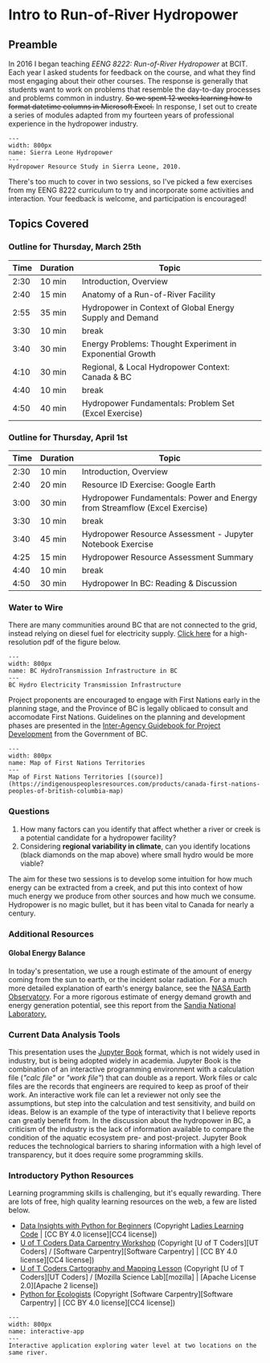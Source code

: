 # Intro to Run-of-River Hydropower

## Preamble

In 2016 I began teaching *EENG 8222: Run-of-River Hydropower* at BCIT.  Each year I asked students for feedback on the course, and what they find most engaging about their other courses.  The response is generally that students want to work on problems that resemble the day-to-day processes and problems common in industry.  <s>So we spent 12 weeks learning how to format datetime columns in Microsoft Excel.</s>  In response, I set out to create a series of modules adapted from my fourteen years of professional experience in the hydropower industry.  

```{figure} img/sierra_leone.JPG
---
width: 800px
name: Sierra Leone Hydropower
---
Hydropower Resource Study in Sierra Leone, 2010.  
```

There's too much to cover in two sessions, so I've picked a few exercises from my EENG 8222 curriculum to try and incorporate some activities and interaction.  Your feedback is welcome, and participation is encouraged!  

## Topics Covered

### Outline for Thursday, March 25th

| Time | Duration | Topic |
|---|---|---|
| 2:30 | 10 min | Introduction, Overview |
| 2:40 | 15 min | Anatomy of a Run-of-River Facility |
| 2:55 | 35 min | Hydropower in Context of Global Energy Supply and Demand |
| 3:30 | 10 min | break |
| 3:40 | 30 min | Energy Problems: Thought Experiment in Exponential Growth |
| 4:10 | 30 min | Regional, & Local Hydropower Context: Canada & BC |
| 4:40 | 10 min | break |
| 4:50 | 40 min | Hydropower Fundamentals: Problem Set (Excel Exercise) |

### Outline for Thursday, April 1st

| Time | Duration | Topic |
|---|---|---|
| 2:30 | 10 min | Introduction, Overview |
| 2:40 | 20 min | Resource ID Exercise: Google Earth |
| 3:00 | 30 min | Hydropower Fundamentals: Power and Energy from Streamflow (Excel Exercise) |
| 3:30 | 10 min | break |
| 3:40 | 45 min | Hydropower Resource Assessment - Jupyter Notebook Exercise |
| 4:25 | 15 min | Hydropower Resource Assessment Summary |
| 4:40 | 10 min | break |
| 4:50 | 30 min | Hydropower In BC: Reading & Discussion |

### Water to Wire

There are many communities around BC that are not connected to the grid, instead relying on diesel fuel for electricity supply.  [Click here](https://www.bchydro.com/content/dam/BCHydro/customer-portal/documents/corporate/suppliers/transmission-system/maps/transplt-Default-0001.pdf) for a high-resolution pdf of the figure below.

```{figure} img/bc_transmission.jpg
---
width: 800px
name: BC HydroTransmission Infrastructure in BC
---
BC Hydro Electricity Transmission Infrastructure
```

Project proponents are encouraged to engage with First Nations early in the planning stage, and the Province of BC is legally oblicaed to consult and accomodate First Nations.  Guidelines on the planning and development phases are presented in the [Inter-Agency Guidebook for Project Development](https://www2.gov.bc.ca/assets/gov/farming-natural-resources-and-industry/natural-resource-use/land-water-use/crown-land/land-use-plans-and-objectives/natural-resource-major-projects/major-projects-office/guidebooks/clean-energy-projects/clean_energy_guidebook.pdf) from the Government of BC.

```{figure} img/fn_names.jpg
---
width: 800px
name: Map of First Nations Territories
---
Map of First Nations Territories [(source)](https://indigenouspeoplesresources.com/products/canada-first-nations-peoples-of-british-columbia-map)
```

### Questions

1. How many factors can you identify that affect whether a river or creek is a potential candidate for a hydropower facility?
2. Considering **regional variability in climate**, can you identify locations (black diamonds on the map above) where small hydro would be more viable?

The aim for these two sessions is to develop some intuition for how much energy can be extracted from a creek, and put this into context of how much energy we produce from other sources and how much we consume.  Hydropower is no magic bullet, but it has been vital to Canada for nearly a century.

### Additional Resources

#### Global Energy Balance

In today's presentation, we use a rough estimate of the amount of energy coming from the sun to earth, or the incident solar radiation.  For a much more detailed explanation of earth's energy balance, see the [NASA Earth Observatory](https://earthobservatory.nasa.gov/features/EnergyBalance).  For a more rigorous estimate of energy demand growth and energy generation potential, see this report from the [Sandia National Laboratory.](https://www.google.com/url?sa=t&rct=j&q=&esrc=s&source=web&cd=&ved=2ahUKEwiAwbbV5crvAhXIFjQIHTB1CFMQFjAEegQIGxAD&url=https%3A%2F%2Fwww.sandia.gov%2F~jytsao%2FSolar%2520FAQs.pdf&usg=AOvVaw2sjwL2LNsOKAq86W0B3cO8)

### Current Data Analysis Tools

This presentation uses the [Jupyter Book](https://jupyterbook.org/intro.html) format, which is not widely used in industry, but is being adopted widely in academia.  Jupyter Book is the combination of an interactive programming environment with a calculation file (*"calc file"* or *"work file"*) that can double as a report.  Work files or calc files are the records that engineers are required to keep as proof of their work.  An interactive work file can let a reviewer not only see the assumptions, but step into the calculation and test sensitivity, and build on ideas.  Below is an example of the type of interactivity that I believe reports can greatly benefit from.  In the discussion about the hydropower in BC, a criticism of the industry is the lack of information available to compare the condition of the aquatic ecosystem pre- and post-project.  Jupyter Book reduces the technological barriers to sharing information with a high level of transparency, but it does require some programming skills.


### Introductory Python Resources
Learning programming skills is challenging, but it's equally rewarding.  There are lots of free, high quality learning resources on the web, a few are listed below.

- [Data Insights with Python for Beginners](https://github.com/ladieslearningcode/llc-intro-to-python) (Copyright [Ladies Learning Code](https://www.canadalearningcode.ca/program/ladies-learning-code/) | [CC BY 4.0 license][CC4 license]) 
- [U of T Coders Data Carpentry Workshop](https://github.com/UofTCoders/2018-09-10-utoronto) (Copyright [U of T Coders][UT Coders] / [Software Carpentry][Software Carpentry] | [CC BY 4.0 license][CC4 license])
- [U of T Coders Cartography and Mapping Lesson](https://github.com/UofTCoders/studyGroup/tree/gh-pages/lessons/python/cartography) (Copyright  [U of T Coders][UT Coders] / [Mozilla Science Lab][mozilla] | [Apache License 2.0][Apache 2 license])
- [Python for Ecologists](http://www.datacarpentry.org/python-ecology-lesson/) (Copyright [Software Carpentry][Software Carpentry] | [CC BY 4.0 license][CC4 license])


```{figure} img/interactive_app.gif
---
width: 800px
name: interactive-app
---
Interactive application exploring water level at two locations on the same river.  
```

